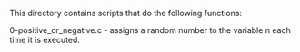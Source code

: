 This directory contains scripts that do the following functions:

0-positive_or_negative.c - assigns a random number to the variable n each time it is executed.


